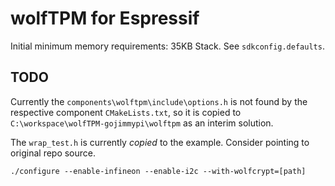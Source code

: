 # wolfTPM for Espressif

Initial minimum memory requirements: 35KB Stack. See `sdkconfig.defaults`.

## TODO

Currently the `components\wolftpm\include\options.h` is not found by the respective component `CMakeLists.txt`, 
so it is copied to `C:\workspace\wolfTPM-gojimmypi\wolftpm` as an interim solution.

The `wrap_test.h` is currently _copied_ to the example. Consider pointing to original repo source.

```
./configure --enable-infineon --enable-i2c --with-wolfcrypt=[path]
```
